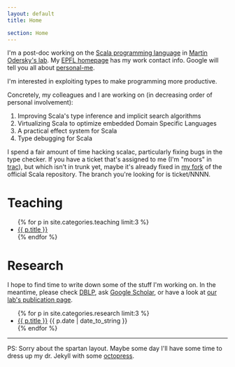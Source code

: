 ```yaml
---
layout: default
title: Home

section: Home
---
```


I'm a post-doc working on the [Scala programming language](http://scala-lang.org) in [Martin Odersky's lab](http://lamp.epfl.ch). My [EPFL homepage](http://people.epfl.ch/adriaan.moors) has my work contact info. Google will tell you all about [personal-me](http://www.google.com/profiles/adriaanm).

I'm interested in exploiting types to make programming more productive.

Concretely, my colleagues and I are working on (in decreasing order of personal involvement):
1. Improving Scala's type inference and implicit search algorithms
1. Virtualizing Scala to optimize embedded Domain Specific Languages
1. A practical effect system for Scala
1. Type debugging for Scala

<!-- Previously, I was responsible for the introduction of type constructor polymorphism (aka higher-kinded types) in Scala 2.6, around the same time I reworked Scala's parser combinator library, I contributed the kernel of the Builder pattern that allowed scrapping , and more recently I implemented (a limited form of) type constructor inference. -->

I spend a fair amount of time hacking scalac, particularly fixing bugs in the type checker. If you have a ticket that's assigned to me (I'm "moors" in [trac](http://lampsvn.epfl.ch/trac/scala/)), but which isn't in trunk yet, maybe it's already fixed in [my fork](http://github.com/adriaanm/scala) of the official Scala repository. The branch you're looking for is ticket/NNNN.

Teaching
========
<ul>
{% for p in site.categories.teaching limit:3 %}
<li>
	<a href="{{ p.url }}">{{ p.title }}</a>
</li>
{% endfor %}
</ul>

Research
========
I hope to find time to write down some of the stuff I'm working on. In the meantime, please check [DBLP](http://www.informatik.uni-trier.de/~ley/db/indices/a-tree/m/Moors:Adriaan.html), ask [Google Scholar](scholar.google.com/scholar?q=author:adriaan+moors), or have a look at [our lab's publication page](http://lamp.epfl.ch/publications/index.html.en).

<ul>
{% for p in site.categories.research limit:3 %}
<li>
	<a href="{{ p.url }}">{{ p.title }}</a>
	<span class="date">{{ p.date | date_to_string }}</span> 
</li>
{% endfor %}
</ul>


-------------
PS: Sorry about the spartan layout. Maybe some day I'll have some time to dress up my dr. Jekyll with some [octopress](http://github.com/imathis/octopress).